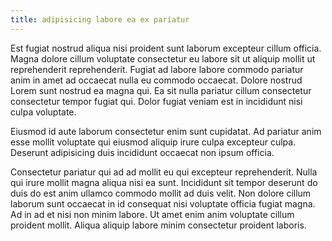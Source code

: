 ```yaml
---
title: adipisicing labore ea ex pariatur
---
```


Est fugiat nostrud aliqua nisi proident sunt laborum excepteur cillum officia. Magna dolore cillum voluptate consectetur eu labore sit ut aliquip mollit ut reprehenderit reprehenderit. Fugiat ad labore labore commodo pariatur anim in amet ad occaecat nulla eu commodo occaecat. Dolore nostrud Lorem sunt nostrud ea magna qui. Ea sit nulla pariatur cillum consectetur consectetur tempor fugiat qui. Dolor fugiat veniam est in incididunt nisi culpa voluptate.

Eiusmod id aute laborum consectetur enim sunt cupidatat. Ad pariatur anim esse mollit voluptate qui eiusmod aliquip irure culpa excepteur culpa. Deserunt adipisicing duis incididunt occaecat non ipsum officia.

Consectetur pariatur qui ad ad mollit eu qui excepteur reprehenderit. Nulla qui irure mollit magna aliqua nisi ea sunt. Incididunt sit tempor deserunt do duis do est anim ullamco commodo mollit ad duis velit. Non dolore cillum laborum sunt occaecat in id consequat nisi voluptate officia fugiat magna. Ad in ad et nisi non minim labore. Ut amet enim anim voluptate cillum proident mollit. Aliqua aliquip labore minim consectetur proident laboris.